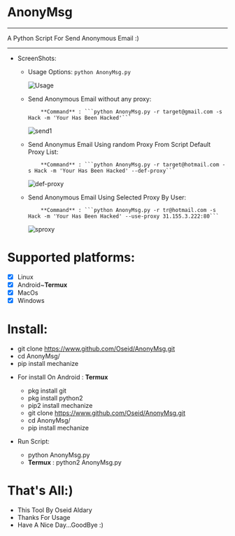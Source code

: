 # AnonyMsg
***
 A Python Script For Send Anonymous Email :)
***

- ScreenShots:

   * Usage Options: ```python AnonyMsg.py```
   
      ![Usage](https://user-images.githubusercontent.com/29546157/48670911-f5365d00-eb28-11e8-95ad-5389d4207dd6.PNG)

   * Send Anonymous Email without any proxy: 
             
             **Command** : ```python AnonyMsg.py -r target@gmail.com -s Hack -m 'Your Has Been Hacked'```
   
      ![send1](https://user-images.githubusercontent.com/29546157/48670937-a63cf780-eb29-11e8-90ae-bbea8b2ea066.PNG)
      
   * Send Anonymus Email Using random Proxy From Script Default Proxy List:
             
             **Command** : ```python AnonyMsg.py -r target@hotmail.com -s Hack -m 'Your Has Been Hacked' --def-proxy```
   
      ![def-proxy](https://user-images.githubusercontent.com/29546157/48670981-25323000-eb2a-11e8-8188-9399588fcab7.PNG)
      
   * Send Anonymous Email Using Selected Proxy By User:
             
             **Command** : ```python AnonyMsg.py -r tr@hotmail.com -s Hack -m 'Your Has Been Hacked' --use-proxy 31.155.3.222:80```
      ![sproxy](https://user-images.githubusercontent.com/29546157/48671042-e650aa00-eb2a-11e8-9199-c6fd4b49a7b9.PNG)

# Supported platforms:
- [x] Linux
- [x] Android~**Termux**
- [x] MacOs
- [x] Windows

# Install:
 * git clone https://www.github.com/Oseid/AnonyMsg.git
 * cd AnonyMsg/
 * pip install mechanize
 
 - For install On Android : **Termux**
   * pkg install git
   * pkg install python2
   * pip2 install mechanize
   * git clone https://www.github.com/Oseid/AnonyMsg.git
   * cd AnonyMsg/
   * pip install mechanize

 - Run Script:
     * python AnonyMsg.py
     - **Termux** : python2 AnonyMsg.py

# That's All:)
   * This Tool By Oseid Aldary
   * Thanks For Usage
   * Have A Nice Day...GoodBye :)
     
